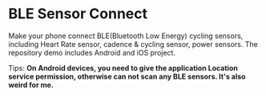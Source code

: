 # BLE Sensor Connect
Make your phone connect BLE(Bluetooth Low Energy) cycling sensors, including Heart Rate sensor, cadence &amp; cycling sensor, power sensors. The repository demo includes Android and iOS project.

Tips:
**On Android devices, you need to give the application Location service permission, otherwise can not scan any BLE sensors. It's also weird for me.**
